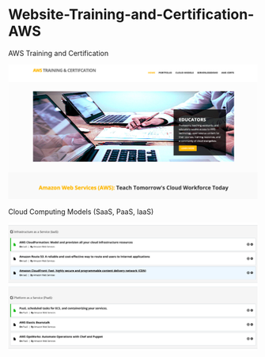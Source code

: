 # Website-Training-and-Certification-AWS

AWS Training and Certification

![Train and Cert material](https://github.com/lethompson/Website-Training-and-Certification-AWS-/blob/master/AWStrain_land.png)


Cloud Computing Models (SaaS, PaaS, IaaS)

![Computing Models](https://github.com/lethompson/Website-Training-and-Certification-AWS-/blob/master/ComputingModels.png)
